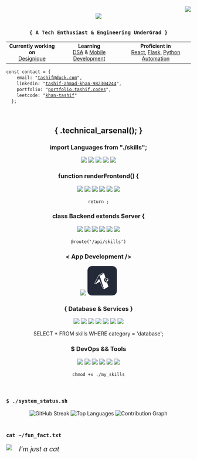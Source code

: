 <div align="right">
  <img src="https://komarev.com/ghpvc/?username=tashifkhan&style=for-the-badge&color=orange" />
</div>

<div align="center">
  <img src="https://readme-typing-svg.herokuapp.com/?font=JetBrains+Mono&size=35&center=true&vCenter=true&width=500&height=70&color=79c2f3&&duration=4000&lines=Hello+World!;I'm+Tashif+Ahmad+Khan!;>+Coding+my+problems_" />
</div>

<h3 align="center"><code>{ A Tech Enthusiast & Engineering UnderGrad }</code></h3>

<div align="center">
  <table>
    <tr>
      <td align="center">
        <strong>Currently working on</strong><br>
        <a href="http://designique.tashif.codes/">Designique</a>
      </td>
      <td align="center">
        <strong>Learning</strong><br>
        <a href="#">DSA</a> & <a href="#">Mobile Development</a>
      </td>
      <td align="center">
        <strong>Proficient in</strong><br>
        <a href="#">React</a>, <a href="#">Flask</a>, <a href="#">Python Automation</a>
      </td>
    </tr>
  </table>
</div>

<div align="left">
  <pre><code>const contact = {
    email: "<a href="mailto:tashif@duck.com" target="_blank">tashif@duck.com</a>",
    linkedin: "<a href="https://www.linkedin.com/in/tashif-ahmad-khan-982304244/" target="_blank">tashif-ahmad-khan-982304244</a>",
    portfolio: "<a href="https://portfolio.tashif.codes/" target="_blank">portfolio.tashif.codes</a>",
    leetcode: "<a href="https://www.leetcode.com/khan-tashif" target="_blank">khan-tashif</a>"
  };</code></pre>
</div>

<br/>

<h2 align="center">{ .technical_arsenal(); }</h2>

<div align="center">
  <h3>import Languages from "./skills";</h3>
  <div>
    <img src="https://skillicons.dev/icons?i=python" height="80px"/>
    <img src="https://skillicons.dev/icons?i=go" height="80px"/>
    <img src="https://skillicons.dev/icons?i=cpp" height="80px"/>
    <img src="https://skillicons.dev/icons?i=js" height="80px"/>
    <img src="https://skillicons.dev/icons?i=ts" height="80px"/>
  </div>
  
  <h3>function renderFrontend() {</h3>
  <div>
    <img src="https://skillicons.dev/icons?i=astro" height="80px"/>
    <img src="https://skillicons.dev/icons?i=react" height="80px"/>
    <img src="https://skillicons.dev/icons?i=next" height="80px"/>
    <img src="https://skillicons.dev/icons?i=remix" height="80px"/>
    <img src="https://skillicons.dev/icons?i=tailwind" height="80px"/>
    <img src="https://skillicons.dev/icons?i=bootstrap" height="80px"/>
    <br/>
    <p><code>return <JSX />;</code></p>
  </div>
  
  <h3>class Backend extends Server {</h3>
  <div>
    <img src="https://skillicons.dev/icons?i=nodejs" height="80px"/>
    <img src="https://skillicons.dev/icons?i=bun" height="80px"/>
    <img src="https://skillicons.dev/icons?i=django" height="80px"/>
    <img src="https://skillicons.dev/icons?i=fastapi" height="80px"/>
    <img src="https://skillicons.dev/icons?i=flask" height="80px"/>
    <img src="https://skillicons.dev/icons?i=wasm" height="80px"/>
    <br/>
    <p><code>@route('/api/skills')</code></p>
  </div>
  
  <h3>< App Development /></h3>
  <div>
    <img src="https://skillicons.dev/icons?i=electron" height="80px"/>
    <img src="./icons/expo.png" height="80px">
  </div>
  
  <h3>{ Database & Services }</h3>
  <div>
    <img src="https://skillicons.dev/icons?i=mongodb" height="80px"/>
    <img src="https://skillicons.dev/icons?i=postgres" height="80px"/>
    <img src="https://skillicons.dev/icons?i=mysql" height="80px"/>
    <img src="https://skillicons.dev/icons?i=firebase" height="80px"/>
    <img src="https://skillicons.dev/icons?i=appwrite" height="80px"/>
    <img src="https://skillicons.dev/icons?i=supabase" height="80px"/>
    <img src="https://skillicons.dev/icons?i=graphql" height="80px"/>
    <br/>
    <p>SELECT * FROM skills WHERE category = 'database';</p>
  </div>
  
  <h3>$ DevOps && Tools</h3>
  <div>
    <img src="https://skillicons.dev/icons?i=docker" height="80px"/>
    <img src="https://skillicons.dev/icons?i=git" height="80px"/>
    <img src="https://skillicons.dev/icons?i=github" height="80px"/>
    <img src="https://skillicons.dev/icons?i=githubactions" height="80px"/>
    <img src="https://skillicons.dev/icons?i=linux" height="80px"/>
    <img src="https://skillicons.dev/icons?i=postman" height="80px"/>
    <br/>
    <p><code>chmod +x ./my_skills</code></p>
  </div>
</div>

<br/>

<div align="left">
  <h3><code>$ ./system_status.sh</code></h3>
  <div align="center">
    <img height="150" src="https://streak-stats.demolab.com?user=tashifkhan&theme=react&hide_border=true&border_radius=10" alt="GitHub Streak" />
    <img height="150" src="https://github-readme-stats.vercel.app/api/top-langs?username=tashifkhan&layout=compact&theme=react&hide_border=true&border_radius=10&hide=jupyter%20notebook,html,css,scss" alt="Top Languages" />
    <img height="230" src = "https://github-readme-activity-graph.vercel.app/graph?username=tashifkhan&theme=react&radius=10&hide_border=true&custom_title=Contributions" alt="Contribution Graph">
  </div>
</div>

<br/>

<div align="left">
  <h3><code>cat ~/fun_fact.txt</code></h3>
  <span>
    <img height=100 src="https://media.tenor.com/-ufrqpl5cp0AAAAM/test.gif" style="margin-right: 15px;" /> 
    <span style="vertical-align: middle; font-size: 18px;"><i>I'm just a cat</i></span>
  </span>
</div>
